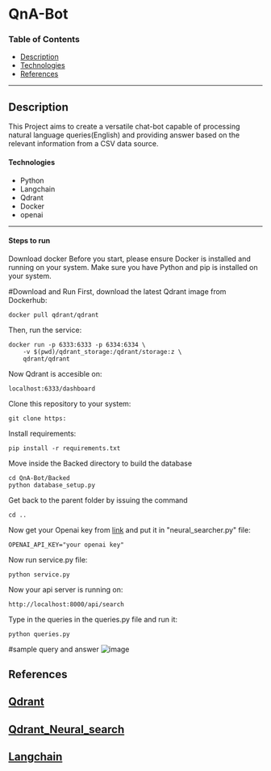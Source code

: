 # QnA-Bot

### Table of Contents

- [Description](#description)
- [Technologies](#technology)
- [References](#references)

---

## Description
This Project aims to create a versatile chat-bot capable of processing natural language queries(English) and providing answer based on the relevant information from a CSV data source. 


#### Technologies

- Python
- Langchain
- Qdrant
- Docker 
- openai

---


#### Steps to run
Download docker
Before you start, please ensure Docker is installed and running on your system.
Make sure you have Python and pip is installed on your system.


#Download and Run
First, download the latest Qdrant image from Dockerhub:
```pip
docker pull qdrant/qdrant
```

Then, run the service:
```pip
docker run -p 6333:6333 -p 6334:6334 \
    -v $(pwd)/qdrant_storage:/qdrant/storage:z \
    qdrant/qdrant
```

Now Qdrant is accesible on:
```pip
localhost:6333/dashboard
```

Clone this repository to your system:
```pip
git clone https:
```
Install requirements:
```pip
pip install -r requirements.txt
```
Move inside the Backed directory to build the database
```pip
cd QnA-Bot/Backed
python database_setup.py
```

Get back to the parent folder by issuing the command
```pip
cd ..
```

Now get your Openai key  from [link](https://platform.openai.com/api-keys) and put it in "neural_searcher.py" file:
```pip
OPENAI_API_KEY="your openai key"
```


Now run service.py file:
```pip
python service.py
```

Now your api server is running on:
```pip
http://localhost:8000/api/search
```

Type in the queries in the queries.py file and run it:
```pip
python queries.py
```

#sample query and answer
![image](https://github.com/munnak20/QnA-Bot/assets/105987153/f4e8c998-40e8-410a-8881-7e41efe1af76)









## References
[Qdrant](https://qdrant.tech/documentation/quick-start/)
---
[Qdrant_Neural_search](https://qdrant.tech/documentation/tutorials/neural-search/)
---
[Langchain](https://python.langchain.com/docs/modules/chains/foundational/llm_chain)
---


